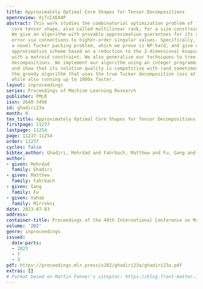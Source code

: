 ```yaml
---
title: Approximately Optimal Core Shapes for Tensor Decompositions
openreview: XjTcC4EA4P
abstract: This work studies the combinatorial optimization problem of finding an optimal
  core tensor shape, also called multilinear rank, for a size-constrained Tucker decomposition.
  We give an algorithm with provable approximation guarantees for its reconstruction
  error via connections to higher-order singular values. Specifically, we introduce
  a novel Tucker packing problem, which we prove is NP-hard, and give a polynomial-time
  approximation scheme based on a reduction to the 2-dimensional knapsack problem
  with a matroid constraint. We also generalize our techniques to tree tensor network
  decompositions. We implement our algorithm using an integer programming solver,
  and show that its solution quality is competitive with (and sometimes better than)
  the greedy algorithm that uses the true Tucker decomposition loss at each step,
  while also running up to 1000x faster.
layout: inproceedings
series: Proceedings of Machine Learning Research
publisher: PMLR
issn: 2640-3498
id: ghadiri23a
month: 0
tex_title: Approximately Optimal Core Shapes for Tensor Decompositions
firstpage: 11237
lastpage: 11254
page: 11237-11254
order: 11237
cycles: false
bibtex_author: Ghadiri, Mehrdad and Fahrbach, Matthew and Fu, Gang and Mirrokni, Vahab
author:
- given: Mehrdad
  family: Ghadiri
- given: Matthew
  family: Fahrbach
- given: Gang
  family: Fu
- given: Vahab
  family: Mirrokni
date: 2023-07-03
address: 
container-title: Proceedings of the 40th International Conference on Machine Learning
volume: '202'
genre: inproceedings
issued:
  date-parts:
  - 2023
  - 7
  - 3
pdf: https://proceedings.mlr.press/v202/ghadiri23a/ghadiri23a.pdf
extras: []
# Format based on Martin Fenner's citeproc: https://blog.front-matter.io/posts/citeproc-yaml-for-bibliographies/
---
```

